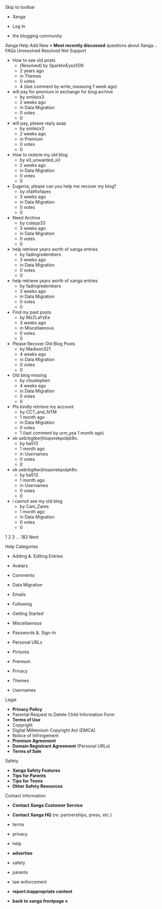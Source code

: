 Skip to toolbar

*   Xanga

*   Log In

*   the blogging community

Xanga Help Add New » **Most recently discussed** questions about Xanga… FAQs Unresolved Resolved Not Support

*   How to see old posts
    *   \[Resolved\] by SparklinEyez509
    *   2 years ago
    *   in Themes
    *   0 votes
    *   4 (last comment by write\_measong 1 week ago)
*   will pay for premium in exchange for blog archive
    *   by smilezx3
    *   2 weeks ago
    *   in Data Migration
    *   0 votes
    *   0
*   will pay, please reply asap
    *   by smilezx3
    *   2 weeks ago
    *   in Premium
    *   0 votes
    *   0
*   How to restore my old blog
    *   by x0\_unwanted\_x0
    *   2 weeks ago
    *   in Data Migration
    *   0 votes
    *   0
*   Eugenia, please can you help me recover my blog?
    *   by xfaithxfayex
    *   3 weeks ago
    *   in Data Migration
    *   0 votes
    *   0
*   Need Archive
    *   by cuteyp33
    *   3 weeks ago
    *   in Data Migration
    *   0 votes
    *   0
*   help retrieve years worth of xanga entries
    *   by fadingredembers
    *   3 weeks ago
    *   in Data Migration
    *   0 votes
    *   0
*   help retrieve years worth of xanga entries
    *   by fadingredembers
    *   3 weeks ago
    *   in Data Migration
    *   0 votes
    *   0
*   Find my past posts
    *   by MzZLaYzEe
    *   3 weeks ago
    *   in Miscellaenous
    *   0 votes
    *   0
*   Please Recover Old Blog Posts
    *   by Madison321
    *   4 weeks ago
    *   in Data Migration
    *   0 votes
    *   0
*   Old blog missing
    *   by chustephen
    *   4 weeks ago
    *   in Data Migration
    *   0 votes
    *   0
*   Pls kindly retrieve my account
    *   by CCT\_and\_NTM
    *   1 month ago
    *   in Data Migration
    *   0 votes
    *   1 (last comment by urm\_yea 1 month ago)
*   ok uebrbgtkerjhioporekpolpk9o.
    *   by ha513
    *   1 month ago
    *   in Usernames
    *   0 votes
    *   0
*   ok uebrbgtkerjhioporekpolpk9o.
    *   by ha513
    *   1 month ago
    *   in Usernames
    *   0 votes
    *   0
*   i cannot see my old blog
    *   by Cani\_Zares
    *   1 month ago
    *   in Data Migration
    *   0 votes
    *   0

1 2 3 ... 182 Next

Help Categories

*   Adding &. Editing Entries
*   Avatars
*   Comments
*   Data Migration
*   Emails
*   Following
*   Getting Started
*   Miscellaenous

*   Passwords &. Sign-In
*   Personal URLs
*   Pictures
*   Premium
*   Privacy
*   Themes
*   Usernames

Legal

*   **Privacy Policy**
*   Parental Request to Delete Child Information Form
*   **Terms of Use**
*   Copyright
*   Digital Millennium Copyright Act (DMCA)
*   Notice of Infringement
*   **Premium Agreement**
*   **Domain Registrant Agreement** (Personal URLs)
*   **Terms of Sale**

Safety

*   **Xanga Safety Features**
*   **Tips for Parents**
*   **Tips for Teens**
*   **Other Safety Resources**

Contact Information

*   **Contact Xanga Customer Service**
*   **Contact Xanga HQ** (re: partnerships, press, etc.)

*   terms
*   privacy
*   help
*   **advertise**

*   safety
*   parents
*   law enforcement
*   **report inappropriate content**

*   **back to xanga frontpage »**